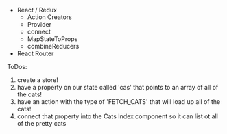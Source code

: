 + React / Redux
  + Action Creators
  + Provider
  + connect
  + MapStateToProps
  + combineReducers
+ React Router


ToDos:
1. create a store!
2. have a property on our state called 'cas' that points to an array of all of the cats!
3. have an action with the type of 'FETCH_CATS' that will load up all of the cats!
4. connect that property into the Cats Index component so it can list ot all of the pretty cats